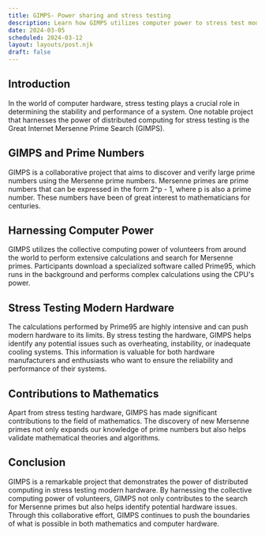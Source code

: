 ```yaml
---
title: GIMPS- Power sharing and stress testing
description: Learn how GIMPS utilizes computer power to stress test modern hardware.
date: 2024-03-05
scheduled: 2024-03-12
layout: layouts/post.njk
draft: false
---
```


## Introduction

In the world of computer hardware, stress testing plays a crucial role in determining the stability and performance of a system. One notable project that harnesses the power of distributed computing for stress testing is the Great Internet Mersenne Prime Search (GIMPS).

## GIMPS and Prime Numbers

GIMPS is a collaborative project that aims to discover and verify large prime numbers using the Mersenne prime numbers. Mersenne primes are prime numbers that can be expressed in the form 2^p - 1, where p is also a prime number. These numbers have been of great interest to mathematicians for centuries.

## Harnessing Computer Power

GIMPS utilizes the collective computing power of volunteers from around the world to perform extensive calculations and search for Mersenne primes. Participants download a specialized software called Prime95, which runs in the background and performs complex calculations using the CPU's power.

## Stress Testing Modern Hardware

The calculations performed by Prime95 are highly intensive and can push modern hardware to its limits. By stress testing the hardware, GIMPS helps identify any potential issues such as overheating, instability, or inadequate cooling systems. This information is valuable for both hardware manufacturers and enthusiasts who want to ensure the reliability and performance of their systems.

## Contributions to Mathematics

Apart from stress testing hardware, GIMPS has made significant contributions to the field of mathematics. The discovery of new Mersenne primes not only expands our knowledge of prime numbers but also helps validate mathematical theories and algorithms.

## Conclusion

GIMPS is a remarkable project that demonstrates the power of distributed computing in stress testing modern hardware. By harnessing the collective computing power of volunteers, GIMPS not only contributes to the search for Mersenne primes but also helps identify potential hardware issues. Through this collaborative effort, GIMPS continues to push the boundaries of what is possible in both mathematics and computer hardware.
